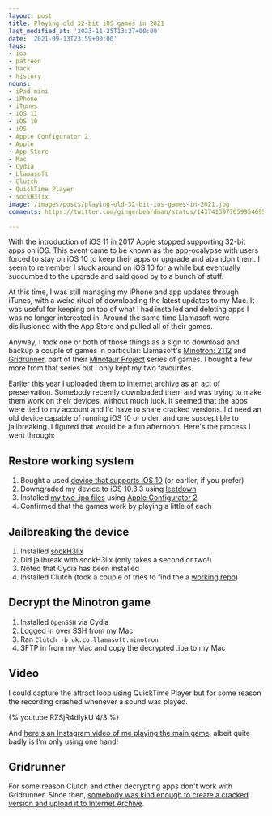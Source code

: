 ```yaml
---
layout: post
title: Playing old 32-bit iOS games in 2021
last_modified_at: '2023-11-25T13:27+00:00'
date: '2021-09-13T23:59+00:00'
tags:
- ios
- patreon
- hack
- history
nouns:
- iPad mini
- iPhone
- iTunes
- iOS 11
- iOS 10
- iOS
- Apple Configurator 2
- Apple
- App Store
- Mac
- Cydia
- Llamasoft
- Clutch
- QuickTime Player
- sockH3lix
image: /images/posts/playing-old-32-bit-ios-games-in-2021.jpg
comments: https://twitter.com/gingerbeardman/status/1437413977059954695

---
```

With the introduction of iOS 11 in 2017 Apple stopped supporting 32-bit apps on iOS. This event came to be known as the app-ocalypse with users forced to stay on iOS 10 to keep their apps or upgrade and abandon them. I seem to remember I stuck around on iOS 10 for a while but eventually succumbed to the upgrade and said good by to a bunch of stuff.

At this time, I was still managing my iPhone and app updates through iTunes, with a weird ritual of downloading the latest updates to my Mac. It was useful for keeping on top of what I had installed and deleting apps I was no longer interested in. Around the same time Llamasoft were disillusioned with the App Store and pulled all of their games.

Anyway, I took one or both of those things as a sign to download and backup a couple of games in particular: Llamasoft's [Minotron: 2112](http://www.minotaurproject.co.uk/Minotaur/minotron.php) and [Gridrunner](http://www.minotaurproject.co.uk/Minotaur/gridrunner.php), part of their [Minotaur Project](http://www.minotaurproject.co.uk/Minotaur/minotaurprj2.php) series of games. I bought a few more from that series but I only kept my two favourites.

[Earlier this year](/2021/03/08/two-old-llamasoft-iphone-and-ipad-games/) I uploaded them to internet archive as an act of preservation. Somebody recently downloaded them and was trying to make them work on their devices, without much luck. It seemed that the apps were tied to my account and I'd have to share cracked versions. I'd need an old device capable of running iOS 10 or older, and one susceptible to jailbreaking. I figured that would be a fun afternoon. Here's the process I went through:

## Restore working system

1. Bought a used [device that supports iOS 10](https://en.wikipedia.org/wiki/IOS_10#Supported_devices) (or earlier, if you prefer)
2. Downgraded my device to iOS 10.3.3 using [leetdown](https://github.com/rA9stuff/LeetDown)
3. Installed [my two .ipa files](/2021/03/08/two-old-llamasoft-iphone-and-ipad-games/) using [Apple Configurator 2](https://support.apple.com/en-gb/apple-configurator)
4. Confirmed that the games work by playing a little of each

## Jailbreaking the device

1. Installed [sockH3lix](https://github.com/SongXiaoXi/sockH3lix/releases/latest)
2. Did jailbreak with sockH3lix (only takes a second or two!)
3. Noted that Cydia has been installed
4. Installed Clutch (took a couple of tries to find the a [working repo](https://sharerepo.stkc.win/?repo=https://stek29.rocks/cyrepo/))

## Decrypt the Minotron game

1. Installed `OpenSSH` via Cydia
2. Logged in over SSH from my Mac
3. Ran `Clutch -b uk.co.llamasoft.minotron`
4. SFTP in from my Mac and copy the decrypted .ipa to my Mac

## Video

I could capture the attract loop using QuickTime Player but for some reason the recording crashed whenever a sound was played. 

{% youtube RZSjR4dIykU 4/3 %}

And [here's an Instagram video of me playing the main game](https://www.instagram.com/p/CTwautQAXUp/), albeit quite badly is I'm only using one hand!

## Gridrunner

For some reason Clutch and other decrypting apps don't work with Gridrunner. Since then, [somebody was kind enough to create a cracked version and upload it to Internet Archive](https://archive.org/details/gridrunner-ios). 